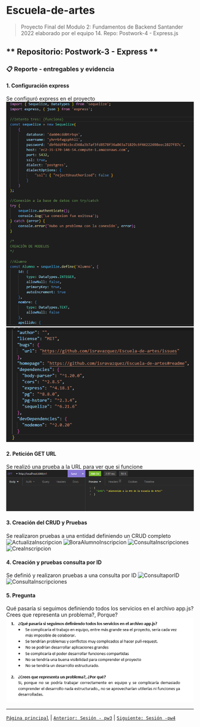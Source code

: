 # Escuela-de-artes

>Proyecto Final del Modulo 2: Fundamentos de Backend Santander 2022 elaborado por el equipo 14.
Repo: Postwork-4 - Express.js

## ** Repositorio: Postwork-3 - Express **

### 📋 Reporte - entregables y evidencia

#### 1. Configuración express
Se configuró express en el proyecto
<img src="img/1.A-ConfiguracionExpress.png" alt="ConfigExpress-1" > 
<img src="img/1.B-ConfiguracionExpress.png" alt="ConfigExpress-2" > 

#### 2. Petición GET URL
Se realizó una prueba a la URL para ver que si funcione
<img src="img/2.ConsultaGetURL.png" alt="ConsultaGetURL" > 

#### 3. Creación del CRUD y Pruebas
Se realizaron pruebas a una entidad definiendo un CRUD completo 
<img src="img/3.ActualizaInscricion.png" alt="ActualizaInscripcion" > 
<img src="img/3.BorraAlumnoInscripcion.png" alt="BoraAlumnoInscripcion" > 
<img src="img/3.ConsultaInscripciones.png" alt="ConsultaInscripciones" > 
<img src="img/3.CreaInscripcion.png" alt="CreaInscripcion" > 

#### 4. Creación y pruebas consulta por ID
Se definió y realizaron pruebas a una consulta por ID 
<img src="img/4.ConsultaPorID_Inscripciones.png" alt="ConsultaporID" > 
<img src="img/5.ConsultaInscripciones.png" alt="ConsultaInscripciones" > 

#### 5. Pregunta
Qué pasaría si seguimos definiendo todos los servicios en el archivo app.js?
Crees que representa un problema?, Porque?
<img src="img/6.Preguntas.png" alt="Preguntas" > 

-------
[`Página principal`](../../README.md) | [`Anterior: Sesión - pw3`](../pw3/README.md) | [`Siguiente: Sesión -pw4`](../pw5/README.md)